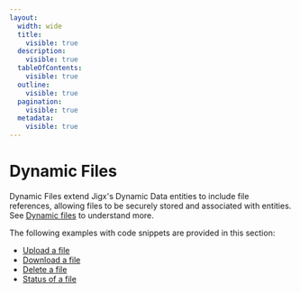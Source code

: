 ```yaml
---
layout:
  width: wide
  title:
    visible: true
  description:
    visible: true
  tableOfContents:
    visible: true
  outline:
    visible: true
  pagination:
    visible: true
  metadata:
    visible: true
---
```


# Dynamic Files

Dynamic Files extend Jigx's Dynamic Data entities to include file references, allowing files to be securely stored and associated with entities. See [Dynamic files](https://docs.jigx.com/building-apps-with-jigx/data/data-providers/dynamic-files) to understand more.

The following examples with code snippets are provided in this section:

* [Upload a file](<Upload a file.md>)
* [Download a file](<Download a file.md>)
* [Delete a file](<Delete a file.md>)
* [Status of a file](<Status of a file.md>)
